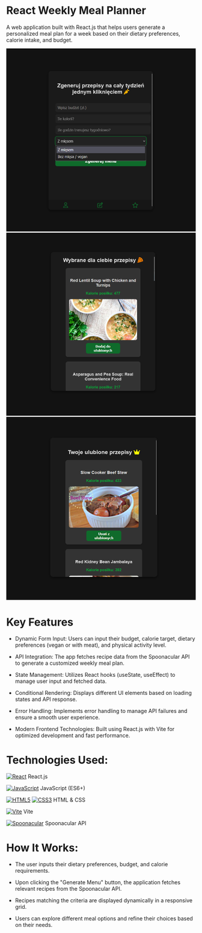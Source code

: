 # React Weekly Meal Planner

A web application built with React.js that helps users generate a personalized meal plan for a week based on their dietary preferences, calorie intake, and budget.

![Fit App Screenshot](https://raw.githubusercontent.com/trenches022/fit-app-react/main/fit-app-screenshot.png)
![Fit App Screenshot](https://raw.githubusercontent.com/trenches022/fit-app-react/main/fit-app-screenshot1.png)
![Fit App Screenshot](https://raw.githubusercontent.com/trenches022/fit-app-react/main/fit-app-screenshot2.png)

#  Key Features

* Dynamic Form Input: Users can input their budget, calorie target, dietary preferences (vegan or with meat), and physical activity level.

* API Integration: The app fetches recipe data from the Spoonacular API to generate a customized weekly meal plan.

* State Management: Utilizes React hooks (useState, useEffect) to manage user input and fetched data.

* Conditional Rendering: Displays different UI elements based on loading states and API response.

* Error Handling: Implements error handling to manage API failures and ensure a smooth user experience.

* Modern Frontend Technologies: Built using React.js with Vite for optimized development and fast performance.

# Technologies Used:

<a href="https://reactjs.org/" target="_blank" rel="noreferrer"><img src="https://raw.githubusercontent.com/danielcranney/readme-generator/main/public/icons/skills/react-colored.svg" width="23" height="23" alt="React" /></a> React.js 

<a href="https://developer.mozilla.org/en-US/docs/Web/JavaScript" target="_blank" rel="noreferrer"><img src="https://raw.githubusercontent.com/danielcranney/readme-generator/main/public/icons/skills/javascript-colored.svg" width="23" height="23" alt="JavaScript" /></a> JavaScript (ES6+)

<a href="https://developer.mozilla.org/en-US/docs/Glossary/HTML5" target="_blank" rel="noreferrer"><img src="https://raw.githubusercontent.com/danielcranney/readme-generator/main/public/icons/skills/html5-colored.svg" width="23" height="23" alt="HTML5" /></a> <a href="https://www.w3.org/TR/CSS/#css" target="_blank" rel="noreferrer"><img src="https://raw.githubusercontent.com/danielcranney/readme-generator/main/public/icons/skills/css3-colored.svg" width="23" height="23" alt="CSS3" /></a> HTML & CSS

<a href="https://vitejs.dev/" target="_blank" rel="noreferrer"><img src="https://raw.githubusercontent.com/danielcranney/readme-generator/main/public/icons/skills/vite-colored.svg" width="23" height="23" alt="Vite" /></a> Vite

<a href="https://spoonacular.com/food-api" target="_blank" rel="noreferrer"><img src="https://spoonacular.com/application/frontend/images/logo-simple-framed-green-gradient.svg" width="23" height="23" alt="Spoonacular" /></a> Spoonacular API

# How It Works:

* The user inputs their dietary preferences, budget, and calorie requirements.

* Upon clicking the "Generate Menu" button, the application fetches relevant recipes from the Spoonacular API.

* Recipes matching the criteria are displayed dynamically in a responsive grid.

* Users can explore different meal options and refine their choices based on their needs.

